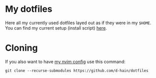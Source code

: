# My dotfiles

Here all my currently used dotfiles layed out as if they were in my `$HOME`. \
You can find my current setup (install script) [here](https://github.com/d-hain/debian_i3_install).

# Cloning

If you also want to have [my nvim config](https://github.com/d-hain/init.lua) use this command:
```shell
git clone --recurse-submodules https://github.com/d-hain/dotfiles
```

